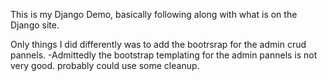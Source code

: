 This is my Django Demo, basically following along with what is on the Django site.

Only things I did differently was to add the bootrsrap for the admin crud pannels. 
  -Admittedly the bootstrap templating for the admin pannels is not very good. probably could use some cleanup.
